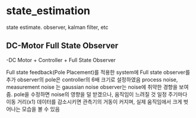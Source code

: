 # state_estimation
state estimate. observer, kalman filter, etc

## DC-Motor Full State Observer

-DC Motor + Controller + Full State Observer

Full state feedback(Pole Placement)를 적용한 system에 Full state observer를 추가
observer의 pole은 controller의 6배 크기로 설정하였음
process noise, measurement noise 는 gaussian noise
observer는 noise에 취약한 경향을 보여줌. pole을 수정하면 noise의 영향을 덜 받겠으나, 움직임이 느려질 것
일정 주기마다 이동 거리(x1) 데이터를 감소시키면 관측기의 거동이 커지며, 실제 움직임에서 크게 벗어나는 모습을 볼 수 있음
